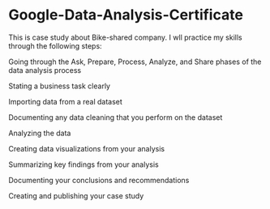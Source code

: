 # Google-Data-Analysis-Certificate
This is case study about Bike-shared company.
I wll practice my skills through the following steps:

Going through the Ask, Prepare, Process, Analyze, and Share phases of the data analysis process

Stating a business task clearly

Importing data from a real dataset

Documenting any data cleaning that you perform on the dataset

Analyzing the data 

Creating data visualizations from your analysis

Summarizing key findings from your analysis

Documenting your conclusions and recommendations

Creating and publishing your case study 
